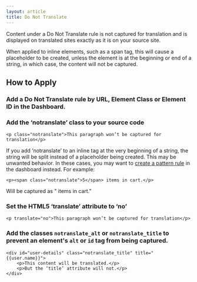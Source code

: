 ```yaml
---
layout: article
title: Do Not Translate
---
```


Content under a Do Not Translate rule is not captured for translation and is displayed on translated sites exactly as it is on your source site.

When applied to inline elements, such as a span tag, this will cause a placeholder to be created, unless the element is at the beginning or end of a string, in which case, the content will not be captured.

## How to Apply


### Add a Do Not Translate rule by URL, Element Class or Element ID in the Dashboard.


### Add the ‘notranslate’ class to your source code

~~~
<p class="notranslate">This paragraph won’t be captured for translation</p>
~~~

If you add ‘notranslate’ to an inline tag at the very beginning of a string, the string will be split instead of a placeholder being created. This may be unwanted behavior. In these cases, you may want to [create a pattern rule](/knowledge-base/articles/create-and-manage-patterns-gdn/) in the dashboard instead. For example:

~~~
<p><span class="notranslate">5</span> items in cart.</p>
~~~

Will be captured as " items in cart."

### Set the HTML5 ‘translate’ attribute to ‘no’

~~~
<p translate="no">This paragraph won’t be captured for translation</p>
~~~

### Add the classes `notranslate_alt` or `notranslate_title` to prevent an element's `alt` or `id` tag from being captured.

~~~
<div id="user-details" class="notranslate_title" title="{{user.name}}">
	<p>This content will be translated.</p>
	<p>But the ‘title’ attribute will not.</p>
</div>
~~~
